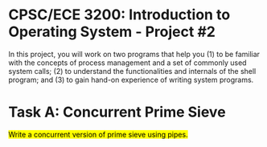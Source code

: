 # CPSC/ECE 3200: Introduction to Operating System - Project #2

In this project, you will work on two programs that help you (1) to be familiar with the concepts of process management and a set of commonly used system calls; (2) to understand the functionalities and internals of the shell program; and (3) to gain hand-on experience of writing system programs.

# Task A: Concurrent Prime Sieve
<mark>Write a concurrent version of prime sieve using pipes.</mark>
